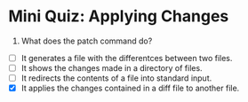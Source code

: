 # Mini Quiz: Applying Changes
1. What does the patch command do?
- [ ] It generates a file with the differentces between two files.
- [ ] It shows the changes made in a directory of files.
- [ ] It redirects the contents of a file into standard input.
- [x] It applies the changes contained in a diff file to another file.
